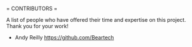 = CONTRIBUTORS =

A list of people who have offered their time and expertise on this project. Thank you for your work!

* Andy Reilly https://github.com/Beartech
